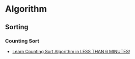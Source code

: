 # Algorithm

## Sorting

### Counting Sort
* [Learn Counting Sort Algorithm in LESS THAN 6 MINUTES!](https://www.youtube.com/watch?v=OKd534EWcdk)
